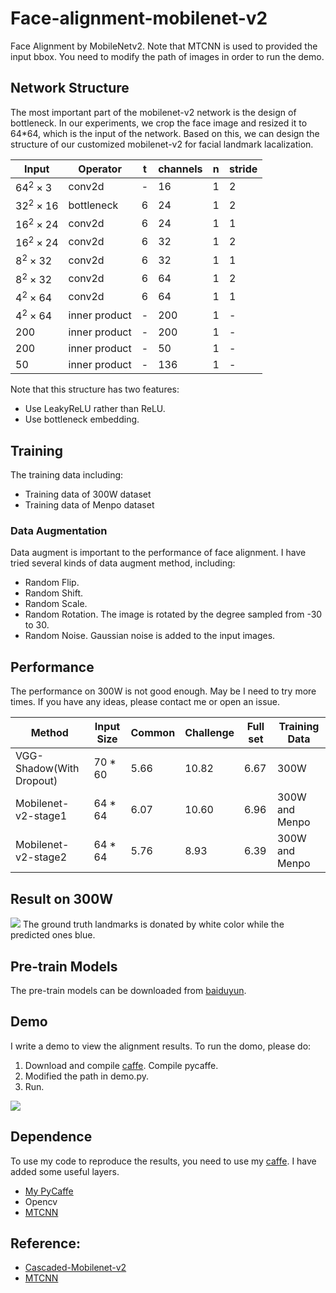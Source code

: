 # Face-alignment-mobilenet-v2
Face Alignment by MobileNetv2. Note that MTCNN is used to provided the input bbox. You need to modify the path of images in order to run the demo. 

## Network Structure
The most important part of the mobilenet-v2 network is the design of bottleneck. In our experiments, we crop the face image and resized it to 64*64, which is the input of the network. Based on this, we can design the structure of our customized mobilenet-v2 for facial landmark lacalization.

|Input|Operator|t|channels|n|stride|
|------|------|------|------|------|------|
|$64^2\times 3$|conv2d|-|16|1|2|
|$32^2\times 16$|bottleneck|6|24|1|2|
|$16^2\times 24$|conv2d|6|24|1|1|
|$16^2\times 24$|conv2d|6|32|1|2|
|$8^2\times 32$|conv2d|6|32|1|1|
|$8^2\times 32$|conv2d|6|64|1|2|
|$4^2\times 64$|conv2d|6|64|1|1|
|$4^2\times 64$|inner product|-|200|1|-|
|$200$|inner product|-|200|1|-|
|$200$|inner product|-|50|1|-|
|$50$|inner product|-|136|1|-|

Note that this structure has two features:
 - Use LeakyReLU rather than ReLU.
 - Use bottleneck embedding.

## Training
The training data including:
- Training data of 300W dataset
- Training data of Menpo dataset
### Data Augmentation
Data augment is important to the performance of face alignment. I have tried several kinds of data augment method, including:
- Random Flip.
- Random Shift.
- Random Scale.
- Random Rotation. The image is rotated by the degree sampled from -30 to 30.
- Random Noise. Gaussian noise is added to the input images.

## Performance
The performance on 300W is not good enough. May be I need to try more times. If you have any ideas, please contact me or open an issue.

|Method|Input Size|Common|Challenge|Full set|Training Data|
|------|------|------|------|------|------|
|VGG-Shadow(With Dropout)|70 * 60|5.66|10.82|6.67|300W|
|Mobilenet-v2-stage1|64 * 64|6.07|10.60|6.96|300W and Menpo|
|Mobilenet-v2-stage2|64 * 64|5.76|8.93|6.39|300W and Menpo|

## Result on 300W
![](https://github.com/goodluckcwl/DeepAlignment/raw/master/sample.jpg)
The ground truth landmarks is donated by white color while the predicted ones blue.

## Pre-train Models
The pre-train models can be downloaded from [baiduyun](https://pan.baidu.com/s/1wYycQbmz3CxBQw9KgJkxEA).

## Demo
I write a demo to view the alignment results.
To run the domo, please do:
1. Download and compile [caffe](https://github.com/goodluckcwl/custom-caffe). Compile pycaffe.
2. Modified the path in demo.py.
3. Run.

![](https://github.com/goodluckcwl/DeepAlignment/raw/master/demo.png)

## Dependence
To use my code to reproduce the results, you need to use my [caffe](https://github.com/goodluckcwl/custom-caffe). I have added some useful layers.
- [My PyCaffe](https://github.com/goodluckcwl/custom-caffe)
- Opencv
- [MTCNN](https://github.com/kpzhang93/MTCNN_face_detection_alignment)


## Reference:
- [Cascaded-Mobilenet-v2](https://github.com/tensor-yu/cascaded_mobilenet-v2)
- [MTCNN](https://github.com/kpzhang93/MTCNN_face_detection_alignment)
